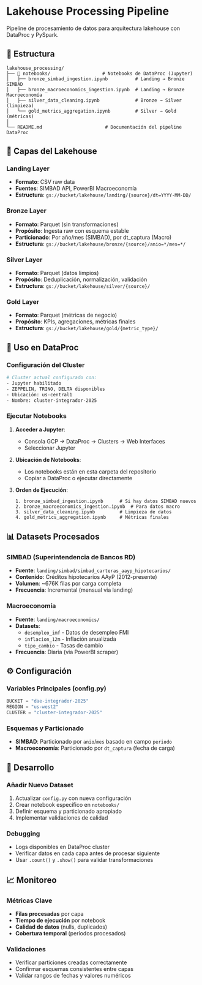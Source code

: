 # Lakehouse Processing Pipeline

Pipeline de procesamiento de datos para arquitectura lakehouse con DataProc y PySpark.

## 📁 Estructura

```
lakehouse_processing/
├── 📁 notebooks/                   # Notebooks de DataProc (Jupyter)
│   ├── bronze_simbad_ingestion.ipynb          # Landing → Bronze SIMBAD
│   ├── bronze_macroeconomics_ingestion.ipynb  # Landing → Bronze Macroeconomía
│   ├── silver_data_cleaning.ipynb             # Bronze → Silver (limpieza)
│   └── gold_metrics_aggregation.ipynb         # Silver → Gold (métricas)
│
└── README.md                       # Documentación del pipeline DataProc
```

## 🎯 Capas del Lakehouse

### **Landing Layer**
- **Formato**: CSV raw data
- **Fuentes**: SIMBAD API, PowerBI Macroeconomía
- **Estructura**: `gs://bucket/lakehouse/landing/{source}/dt=YYYY-MM-DD/`

### **Bronze Layer**
- **Formato**: Parquet (sin transformaciones)
- **Propósito**: Ingesta raw con esquema estable
- **Particionado**: Por año/mes (SIMBAD), por dt_captura (Macro)
- **Estructura**: `gs://bucket/lakehouse/bronze/{source}/anio=*/mes=*/`

### **Silver Layer**
- **Formato**: Parquet (datos limpios)
- **Propósito**: Deduplicación, normalización, validación
- **Estructura**: `gs://bucket/lakehouse/silver/{source}/`

### **Gold Layer**
- **Formato**: Parquet (métricas de negocio)
- **Propósito**: KPIs, agregaciones, métricas finales
- **Estructura**: `gs://bucket/lakehouse/gold/{metric_type}/`

## 🚀 Uso en DataProc

### Configuración del Cluster
```bash
# Cluster actual configurado con:
- Jupyter habilitado
- ZEPPELIN, TRINO, DELTA disponibles
- Ubicación: us-central1
- Nombre: cluster-integrador-2025
```

### Ejecutar Notebooks
1. **Acceder a Jupyter**:
   - Consola GCP → DataProc → Clusters → Web Interfaces
   - Seleccionar Jupyter

2. **Ubicación de Notebooks**:
   - Los notebooks están en esta carpeta del repositorio
   - Copiar a DataProc o ejecutar directamente

3. **Orden de Ejecución**:
   ```
   1. bronze_simbad_ingestion.ipynb      # Si hay datos SIMBAD nuevos
   2. bronze_macroeconomics_ingestion.ipynb  # Para datos macro
   3. silver_data_cleaning.ipynb         # Limpieza de datos
   4. gold_metrics_aggregation.ipynb     # Métricas finales
   ```

## 📊 Datasets Procesados

### SIMBAD (Superintendencia de Bancos RD)
- **Fuente**: `landing/simbad/simbad_carteras_aayp_hipotecarios/`
- **Contenido**: Créditos hipotecarios AAyP (2012-presente)
- **Volumen**: ~676K filas por carga completa
- **Frecuencia**: Incremental (mensual via landing)

### Macroeconomía
- **Fuente**: `landing/macroeconomics/`
- **Datasets**:
  - `desempleo_imf` - Datos de desempleo FMI
  - `inflacion_12m` - Inflación anualizada
  - `tipo_cambio` - Tasas de cambio
- **Frecuencia**: Diaria (via PowerBI scraper)

## ⚙️ Configuración

### Variables Principales (config.py)
```python
BUCKET = "dae-integrador-2025"
REGION = "us-west2"
CLUSTER = "cluster-integrador-2025"
```

### Esquemas y Particionado
- **SIMBAD**: Particionado por `anio`/`mes` basado en campo `periodo`
- **Macroeconomía**: Particionado por `dt_captura` (fecha de carga)

## 🔧 Desarrollo

### Añadir Nuevo Dataset
1. Actualizar `config.py` con nueva configuración
2. Crear notebook específico en `notebooks/`
3. Definir esquema y particionado apropiado
4. Implementar validaciones de calidad

### Debugging
- Logs disponibles en DataProc cluster
- Verificar datos en cada capa antes de procesar siguiente
- Usar `.count()` y `.show()` para validar transformaciones

## 📈 Monitoreo

### Métricas Clave
- **Filas procesadas** por capa
- **Tiempo de ejecución** por notebook
- **Calidad de datos** (nulls, duplicados)
- **Cobertura temporal** (períodos procesados)

### Validaciones
- Verificar particiones creadas correctamente
- Confirmar esquemas consistentes entre capas
- Validar rangos de fechas y valores numéricos